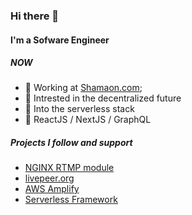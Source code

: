 ### Hi there 👋

#### I'm a Sofware Engineer

##### NOW

- 🖤 Working at [Shamaon.com](https://shamaon.com);
- 💜 Intrested in the decentralized future
- 💚 Into the serverless stack
- 💙 ReactJS / NextJS / GraphQL

##### Projects I follow and support

- [NGINX RTMP module]()
- [livepeer.org]()
- [AWS Amplify]()
- [Serverless Framework]()


